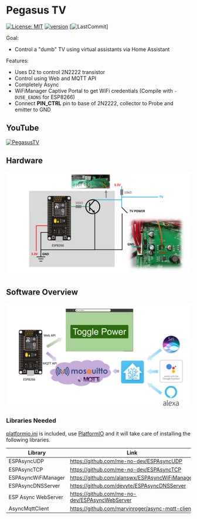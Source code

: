 # Pegasus TV

[![License: MIT](https://img.shields.io/badge/License-MIT-green.svg)](https://opensource.org/licenses/MIT) [![version](https://img.shields.io/badge/version-v1.0.0-blue.svg)](https://github.com/debsahu/PegasusTV/) [![LastCommit](https://img.shields.io/github/last-commit/debsahu/PegasusTV.svg?style=social)]

Goal:
- Control a "dumb" TV using virtual assistants via Home Assistant

Features:

- Uses D2 to control 2N2222 transistor
- Control using Web and MQTT API
- Completely Async
- WiFiManager Captive Portal to get WiFi credentials (Compile with `-DUSE_EADNS` for ESP8266)
- Connect **PIN_CTRL** pin to base of 2N2222, collector to Probe and emitter to GND

## YouTube

[![PegasusTV](https://img.youtube.com/vi/MmY-NLU-UN0/0.jpg)](https://www.youtube.com/watch?v=MmY-NLU-UN0)

## Hardware

![Hardware Setup](https://github.com/debsahu/PegasusTV/blob/master/hardware.png)

## Software Overview

![Software Setup](https://github.com/debsahu/PegasusTV/blob/master/software.png)


### Libraries Needed

[platformio.ini](https://github.com/debsahu/PegasusTV/blob/master/platformio.ini) is included, use [PlatformIO](https://platformio.org/platformio-ide) and it will take care of installing the following libraries.

| Library                   | Link                                                       |
|---------------------------|------------------------------------------------------------|
|ESPAsyncUDP                |https://github.com/me-no-dev/ESPAsyncUDP                    |
|ESPAsyncTCP                |https://github.com/me-no-dev/ESPAsyncTCP                    |
|ESPAsyncWiFiManager        |https://github.com/alanswx/ESPAsyncWiFiManager              |
|ESPAsyncDNSServer          |https://github.com/devyte/ESPAsyncDNSServer                 |
|ESP Async WebServer        |https://github.com/me-no-dev/ESPAsyncWebServer              |
|AsyncMqttClient            |https://github.com/marvinroger/async-mqtt-client            |

